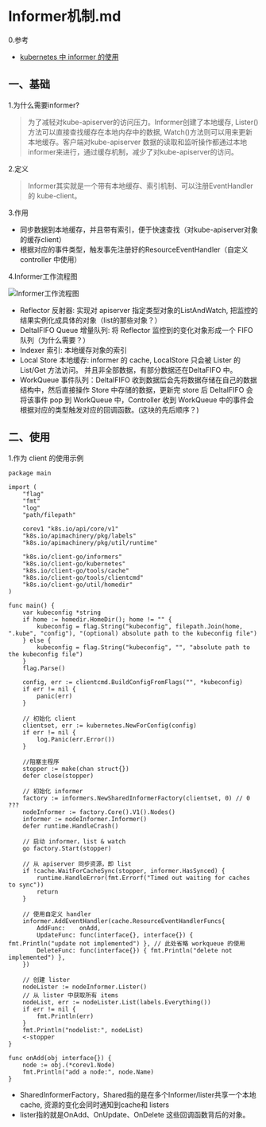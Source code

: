 # Informer机制.md

0.参考

* [kubernetes 中 informer 的使用](https://blog.tianfeiyu.com/2019/05/17/client-go_informer/)

## 一、基础

1.为什么需要informer?

> 为了减轻对kube-apiserver的访问压力。Informer创建了本地缓存, Lister\(\)方法可以直接查找缓存在本地内存中的数据, Watch\(\)方法则可以用来更新本地缓存。客户端对kube-apiserver 数据的读取和监听操作都通过本地informer来进行，通过缓存机制，减少了对kube-apiserver的访问。

2.定义

> Informer其实就是一个带有本地缓存、索引机制、可以注册EventHandler的 kube-client。

3.作用

* 同步数据到本地缓存，并且带有索引，便于快速查找（对kube-apiserver对象的缓存client）
* 根据对应的事件类型，触发事先注册好的ResourceEventHandler（自定义 controller 中使用）

4.Informer工作流程图

![Informer&#x5DE5;&#x4F5C;&#x6D41;&#x7A0B;&#x56FE;](http://cdn.tianfeiyu.com/informer-1.png)

* Reflector 反射器: 实现对 apiserver 指定类型对象的ListAndWatch, 把监控的结果实例化成具体的对象（list的那些对象？）
* DeltaIFIFO Queue 增量队列: 将 Reflector 监控到的变化对象形成一个 FIFO 队列（为什么需要？）
* Indexer 索引: 本地缓存对象的索引
* Local Store 本地缓存: informer 的 cache, LocalStore 只会被 Lister 的 List/Get 方法访问。 并且非全部数据，有部分数据还在DeltaFIFO 中。
* WorkQueue 事件队列：DeltaIFIFO 收到数据后会先将数据存储在自己的数据结构中，然后直接操作 Store 中存储的数据，更新完 store 后 DeltaIFIFO 会将该事件 pop 到 WorkQueue 中，Controller 收到 WorkQueue 中的事件会根据对应的类型触发对应的回调函数。\(这块的先后顺序？\)

## 二、使用

1.作为 client 的使用示例

```text
package main

import (
    "flag"
    "fmt"
    "log"
    "path/filepath"

    corev1 "k8s.io/api/core/v1"
    "k8s.io/apimachinery/pkg/labels"
    "k8s.io/apimachinery/pkg/util/runtime"

    "k8s.io/client-go/informers"
    "k8s.io/client-go/kubernetes"
    "k8s.io/client-go/tools/cache"
    "k8s.io/client-go/tools/clientcmd"
    "k8s.io/client-go/util/homedir"
)

func main() {
    var kubeconfig *string
    if home := homedir.HomeDir(); home != "" {
        kubeconfig = flag.String("kubeconfig", filepath.Join(home, ".kube", "config"), "(optional) absolute path to the kubeconfig file")
    } else {
        kubeconfig = flag.String("kubeconfig", "", "absolute path to the kubeconfig file")
    }
    flag.Parse()

    config, err := clientcmd.BuildConfigFromFlags("", *kubeconfig)
    if err != nil {
        panic(err)
    }

    // 初始化 client
    clientset, err := kubernetes.NewForConfig(config)
    if err != nil {
        log.Panic(err.Error())
    }

    //阻塞主程序
    stopper := make(chan struct{})
    defer close(stopper)

    // 初始化 informer
    factory := informers.NewSharedInformerFactory(clientset, 0) // 0 ???
    nodeInformer := factory.Core().V1().Nodes()
    informer := nodeInformer.Informer()
    defer runtime.HandleCrash()

    // 启动 informer，list & watch
    go factory.Start(stopper)

    // 从 apiserver 同步资源，即 list 
    if !cache.WaitForCacheSync(stopper, informer.HasSynced) {
        runtime.HandleError(fmt.Errorf("Timed out waiting for caches to sync"))
        return
    }

    // 使用自定义 handler
    informer.AddEventHandler(cache.ResourceEventHandlerFuncs{
        AddFunc:    onAdd,
        UpdateFunc: func(interface{}, interface{}) { fmt.Println("update not implemented") }, // 此处省略 workqueue 的使用
        DeleteFunc: func(interface{}) { fmt.Println("delete not implemented") },
    })

    // 创建 lister
    nodeLister := nodeInformer.Lister()
    // 从 lister 中获取所有 items
    nodeList, err := nodeLister.List(labels.Everything())
    if err != nil {
        fmt.Println(err)
    }
    fmt.Println("nodelist:", nodeList)
    <-stopper
}

func onAdd(obj interface{}) {
    node := obj.(*corev1.Node)
    fmt.Println("add a node:", node.Name)
}
```

* SharedInformerFactory，Shared指的是在多个Informer/lister共享一个本地cache, 资源的变化会同时通知到cache和 listers
* lister指的就是OnAdd、OnUpdate、OnDelete 这些回调函数背后的对象。

